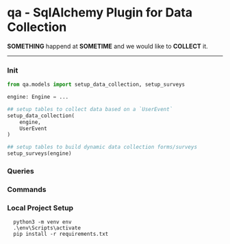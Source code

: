 # qa - SqlAlchemy Plugin for Data Collection

<p>
  <b>SOMETHING</b> happend at <b>SOMETIME</b> and we would like to <b>COLLECT</b> it.
</p>

<hr />

### Init
```python
from qa.models import setup_data_collection, setup_surveys

engine: Engine = ...

## setup tables to collect data based on a `UserEvent`
setup_data_collection(
    engine,
    UserEvent
)

## setup tables to build dynamic data collection forms/surveys
setup_surveys(engine)
```

### Queries

### Commands

### Local Project Setup
```
  python3 -m venv env
  .\env\Scripts\activate
  pip install -r requirements.txt
```
